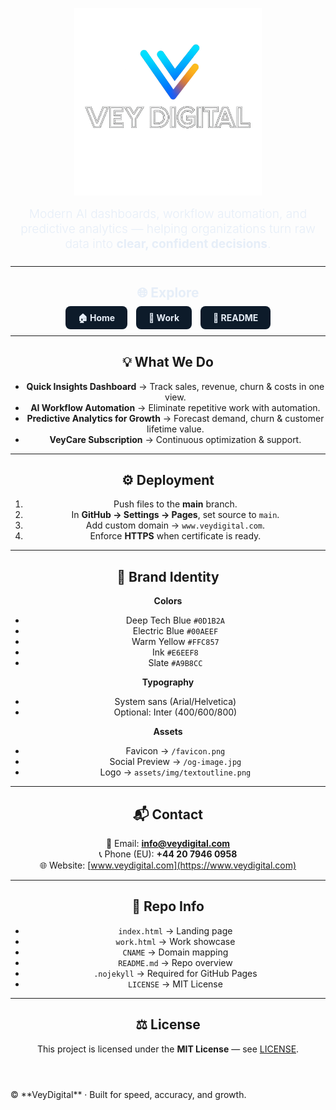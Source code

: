 <p align="center">
    <img src="assets/img/logotranparentoutlinetext.png" alt="VeyDigital Logo" width="300"/>
  </p>
<p style="color:#E6EEF8;font-size:1.2rem;max-width:60ch;margin:0 auto 1.5rem;font-weight:300;text-align:center;">
  Modern AI dashboards, workflow automation, and predictive analytics —  
  helping organizations turn raw data into <strong>clear, confident decisions</strong>.
</p>

---
<header>

<h2 style="text-align:center;color:#E6EEF8;">🌐 Explore</h2>
  <p align="center">
    <a href="https://www.veydigital.com" style="background:#0D1B2A;color:#E6EEF8;padding:10px 20px;border-radius:8px;text-decoration:none;font-weight:bold;margin:5px;">🏠 Home</a>
    <a href="https://www.veydigital.com/work.html" style="background:#0D1B2A;color:#E6EEF8;padding:10px 20px;border-radius:8px;text-decoration:none;font-weight:bold;margin:5px;">🧰 Work</a>
    <a href="https://github.com/Vey27/veydigital-site" style="background:#0D1B2A;color:#E6EEF8;padding:10px 20px;border-radius:8px;text-decoration:none;font-weight:bold;margin:5px;">📄 README</a>
  </p>

---

## 💡 What We Do
- **Quick Insights Dashboard** → Track sales, revenue, churn & costs in one view.  
- **AI Workflow Automation** → Eliminate repetitive work with automation.  
- **Predictive Analytics for Growth** → Forecast demand, churn & customer lifetime value.  
- **VeyCare Subscription** → Continuous optimization & support.  

---

## ⚙️ Deployment
1. Push files to the **main** branch.  
2. In **GitHub → Settings → Pages**, set source to `main`.  
3. Add custom domain → `www.veydigital.com`.  
4. Enforce **HTTPS** when certificate is ready.  

---

## 🎨 Brand Identity
**Colors**
- Deep Tech Blue `#0D1B2A`  
- Electric Blue `#00AEEF`  
- Warm Yellow `#FFC857`  
- Ink `#E6EEF8`  
- Slate `#A9B8CC`  

**Typography**
- System sans (Arial/Helvetica)  
- Optional: Inter (400/600/800)  

**Assets**
- Favicon → `/favicon.png`  
- Social Preview → `/og-image.jpg`  
- Logo → `assets/img/textoutline.png`  

---

## 📬 Contact
📧 Email: **info@veydigital.com**  
📞 Phone (EU): **+44 20 7946 0958**  
🌐 Website: [www.veydigital.com](https://www.veydigital.com)  

---

## 📂 Repo Info
- `index.html` → Landing page  
- `work.html` → Work showcase  
- `CNAME` → Domain mapping  
- `README.md` → Repo overview  
- `.nojekyll` → Required for GitHub Pages  
- `LICENSE` → MIT License  

---

## ⚖️ License
This project is licensed under the **MIT License** — see [LICENSE](LICENSE).  
</header>
© **VeyDigital** · Built for speed, accuracy, and growth.
